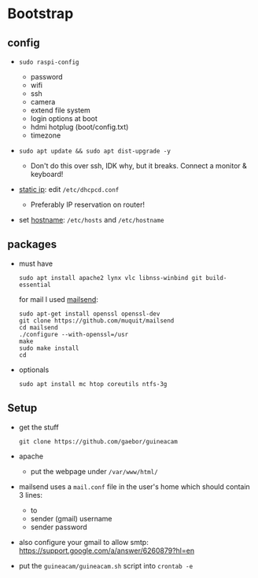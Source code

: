# Bootstrap
## config

* `sudo raspi-config`
  * password
  * wifi
  * ssh
  * camera
  * extend file system
  * login options at boot
  * hdmi hotplug (boot/config.txt)
  * timezone
  
* `sudo apt update && sudo apt dist-upgrade -y`
  * Don't do this over ssh, IDK why, but it breaks. Connect a monitor & keyboard!
* [static ip](https://www.modmypi.com/blog/how-to-give-your-raspberry-pi-a-static-ip-address-update): edit `/etc/dhcpcd.conf`
  * Preferably IP reservation on router!
* set [hostname](https://www.howtogeek.com/167195/how-to-change-your-raspberry-pi-or-other-linux-devices-hostname/): `/etc/hosts` and `/etc/hostname`

## packages
* must have
  
      sudo apt install apache2 lynx vlc libnss-winbind git build-essential
      
  for mail I used [mailsend](https://github.com/muquit/mailsend):
  
      sudo apt-get install openssl openssl-dev
      git clone https://github.com/muquit/mailsend
      cd mailsend 
      ./configure --with-openssl=/usr
      make
      sudo make install
      cd

* optionals
  
      sudo apt install mc htop coreutils ntfs-3g

## Setup
* get the stuff

      git clone https://github.com/gaebor/guineacam

* apache
  * put the webpage under `/var/www/html/`
* mailsend uses a `mail.conf` file in the user's home which should contain 3 lines:
  * to
  * sender (gmail) username
  * sender password
* also configure your gmail to allow smtp: https://support.google.com/a/answer/6260879?hl=en
* put the `guineacam/guineacam.sh` script into `crontab -e`
